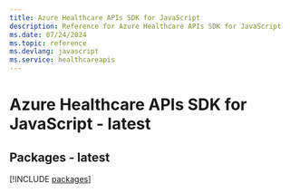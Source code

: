 ```yaml
---
title: Azure Healthcare APIs SDK for JavaScript
description: Reference for Azure Healthcare APIs SDK for JavaScript
ms.date: 07/24/2024
ms.topic: reference
ms.devlang: javascript
ms.service: healthcareapis
---
```

# Azure Healthcare APIs SDK for JavaScript - latest
## Packages - latest
[!INCLUDE [packages](healthcare-apis-index.md)]
